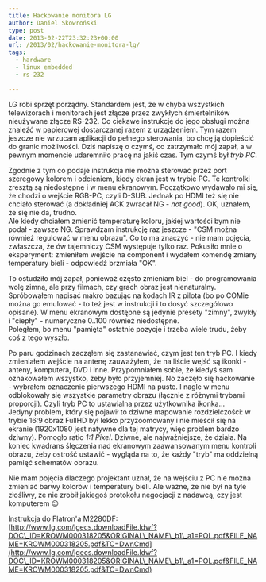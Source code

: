 ```yaml
---
title: Hackowanie monitora LG
author: Daniel Skowroński
type: post
date: 2013-02-22T23:32:23+00:00
url: /2013/02/hackowanie-monitora-lg/
tags:
  - hardware
  - linux embedded
  - rs-232

---
```

LG robi sprzęt porządny. Standardem jest, że w chyba wszystkich telewizorach i monitorach jest złącze przez zwykłych śmiertelników nieużywane złącze RS-232. Co ciekawe instrukcję do jego obsługi można znaleźć w papierowej dostarczanej razem z urządzeniem. Tym razem jeszcze nie wrzucam aplikacji do pełnego sterowania, bo chcę ją dopieścić do granic możliwości. Dziś napiszę o czymś, co zatrzymało mój zapał, a w pewnym momencie udaremniło pracę na jakiś czas. Tym czymś był _tryb PC_.

<!--break-->

  
Zgodnie z tym co podaje instrukcja nie można sterować przez port szeregowy kolorem i odcieniem, kiedy ekran jest w trybie PC. Te kontrolki zresztą są niedostępne i w menu ekranowym. Początkowo wydawało mi się, że chodzi o wejście RGB-PC, czyli D-SUB. Jednak po HDMI też się nie chciało sterować (a dokładniej ACK zwracał NG - _not good_). OK, uznałem, że się nie da, trudno.  
Ale kiedy chciałem zmienić temperaturę koloru, jakiej wartości bym nie podał - zawsze NG. Sprawdzam instrukcję raz jeszcze - "CSM można również regulować w menu obrazu". Co to ma znaczyć - nie mam pojęcia, zwłaszcza, że ów tajemniczy CSM występuje tylko raz. Pokusiło mnie o eksperyment: zmieniłem wejście na component i wydałem komendę zmiany temperatury bieli - odpowiedź brzmiała "OK".

To ostudziło mój zapał, ponieważ często zmieniam biel - do programowania wolę zimną, ale przy filmach, czy grach obraz jest nienaturalny. Spróbowałem napisać makro bazując na kodach IR z pilota (bo po COMie można go emulować - to też jest w instrukcji i to dosyć szczegółowo opisane). W menu ekranowym dostępne są jedynie presety "zimny", zwykły i "ciepły" - numeryczne 0..100 również niedostępne.  
Poległem, bo menu "pamięta" ostatnie pozycje i trzeba wiele trudu, żeby coś z tego wyszło.

Po paru godzinach zacząłem się zastanawiać, czym jest ten tryb PC. I kiedy zmieniałem wejście na antenę zauważyłem, że na liście wejść są ikonki - anteny, komputera, DVD i inne. Przypomniałem sobie, że kiedyś sam oznakowałem wszystko, żeby było przyjemniej. No zaczęło się hackowanie - wybrałem oznaczenie pierwszego HDMI na puste. I nagle w menu odblokowały się wszystkie parametry obrazu (łącznie z różnymi trybami proporcji). Czyli tryb PC to ustawialna przez użytkownika ikonka...  
Jedyny problem, który się pojawił to dziwne mapowanie rozdzielczości: w trybie 16:9 obraz FullHD był lekko przyzoomowany i nie mieścił się na ekranie (1920x1080 jest natywne dla tej matrycy, więc problem bardzo dziwny). Pomogło ratio _1:1 Pixel_. Dziwne, ale najważniejsze, że działa. Na koniec kwadrans ślęczenia nad ekranowym zaawansowanym menu kontroli obrazu, żeby ostrość ustawić - wygląda na to, że każdy "tryb" ma oddzielną pamięć schematów obrazu.

Nie mam pojęcia dlaczego projektant uznał, że na wejściu z PC nie można zmieniać barwy kolorów i temperatury bieli. Ale ważne, że nie był na tyle złośliwy, że nie zrobił jakiegoś protokołu negocjacji z nadawcą, czy jest komputerem 😉



Instrukcja do Flatron'a M2280DF: [http://www.lg.com/lgecs.downloadFile.ldwf?DOC\_ID=KROWM000318205&ORIGINAL\_NAME\_b1\_a1=POL.pdf&FILE_NAME=KROWM000318205.pdf&TC=DwnCmd](http://www.lg.com/lgecs.downloadFile.ldwf?DOC\_ID=KROWM000318205&ORIGINAL\_NAME\_b1\_a1=POL.pdf&FILE_NAME=KROWM000318205.pdf&TC=DwnCmd)